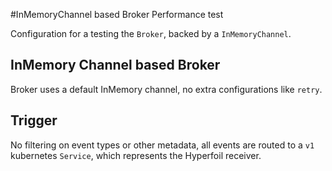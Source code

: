 #InMemoryChannel based Broker Performance test

Configuration for a testing the `Broker`, backed by a `InMemoryChannel`.

## InMemory Channel based Broker

Broker uses a default InMemory channel, no extra configurations like `retry`.

## Trigger

No filtering on event types or other metadata, all events are routed to a `v1` kubernetes `Service`, which represents the Hyperfoil receiver.
